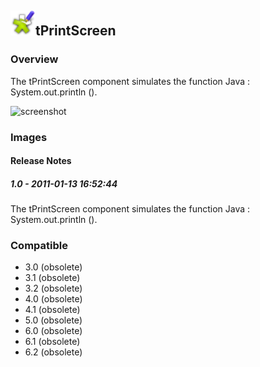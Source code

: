 ## <img src='./logo.jpg' width='40' height='40'>tPrintScreen

### Overview
The tPrintScreen component simulates the function Java : System.out.println ().


![screenshot](https://talendforge.org/exchange/tos/upload_tos/extension-343/screenshot.jpg)
### Images




#### Release Notes

##### 1.0 - 2011-01-13 16:52:44
The tPrintScreen component simulates the function Java : System.out.println ().
### Compatible
 -  3.0 (obsolete)
 -   3.1 (obsolete)
 -   3.2 (obsolete)
 -   4.0 (obsolete)
 -   4.1 (obsolete)
 -   5.0 (obsolete)
 -   6.0 (obsolete)
 -   6.1 (obsolete)
 -   6.2 (obsolete)